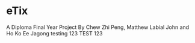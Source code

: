 # eTix
A Diploma Final Year Project By Chew Zhi Peng, Matthew Labial John and Ho Ko Ee
Jagong testing 123
TEST 123
